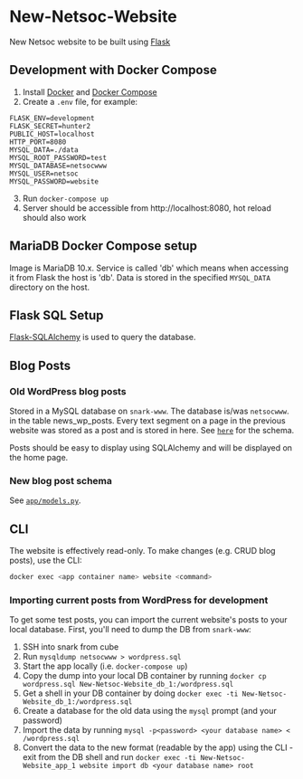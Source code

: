 # New-Netsoc-Website
New Netsoc website to be built using [Flask](http://flask.pocoo.org/)

## Development with Docker Compose
1. Install [Docker](https://docs.docker.com/install/) and [Docker Compose](https://docs.docker.com/compose/install/)
2. Create a `.env` file, for example:
```
FLASK_ENV=development
FLASK_SECRET=hunter2
PUBLIC_HOST=localhost
HTTP_PORT=8080
MYSQL_DATA=./data
MYSQL_ROOT_PASSWORD=test 
MYSQL_DATABASE=netsocwww 
MYSQL_USER=netsoc 
MYSQL_PASSWORD=website
```
3. Run `docker-compose up`
4. Server should be accessible from http://localhost:8080, hot reload should also work

## MariaDB Docker Compose setup
Image is MariaDB 10.x. Service is called 'db' which means when accessing it from Flask the host is 'db'. Data is stored in the specified `MYSQL_DATA` directory on the host.

## Flask SQL Setup
[Flask-SQLAlchemy](https://flask-sqlalchemy.palletsprojects.com/en/2.x/) is used to query the database.

## Blog Posts

### Old WordPress blog posts
Stored in a MySQL database on `snark-www`. The database is/was `netsocwww`.
in the table news_wp_posts.
Every text segment on a page in the previous website was stored as a post and is stored in here.
See [`here`](https://codex.wordpress.org/Database_Description) for the schema.

Posts should be easy to display using SQLAlchemy and will be displayed on the home page.

### New blog post schema
See [`app/models.py`](app/models.py).

## CLI
The website is effectively read-only. To make changes (e.g. CRUD blog posts), use the CLI:
```bash
docker exec <app container name> website <command>
```

### Importing current posts from WordPress for development
To get some test posts, you can import the current website's posts to your local database.
First, you'll need to dump the DB from `snark-www`:
1. SSH into snark from cube
2. Run `mysqldump netsocwww > wordpress.sql`
3. Start the app locally (i.e. `docker-compose up`)
4. Copy the dump into your local DB container by running `docker cp wordpress.sql New-Netsoc-Website_db_1:/wordpress.sql`
5. Get a shell in your DB container by doing `docker exec -ti New-Netsoc-Website_db_1:/wordpress.sql`
6. Create a database for the old data using the `mysql` prompt (and your password)
7. Import the data by running `mysql -p<password> <your database name> < /wordpress.sql`
8. Convert the data to the new format (readable by the app) using the CLI - exit from the DB shell and run `docker exec -ti New-Netsoc-Website_app_1 website import db <your database name> root`
